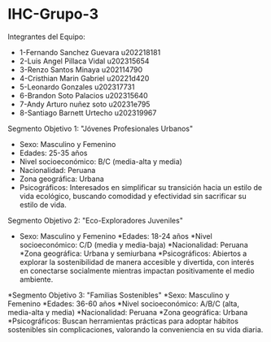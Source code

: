 # IHC-Grupo-3

 Integrantes del Equipo:
 * 1-Fernando Sanchez Guevara   u202218181
 * 2-Luis Angel Pillaca Vidal   u202315654 
 * 3-Renzo Santos Minaya        u202114790
 * 4-Cristhian Marin Gabriel    u20221d420
 * 5-Leonardo Gonzales          u202317731
 * 6-Brandon Soto Palacios      u202315640
 * 7-Andy Arturo nuñez soto     u20231e795
 * 8-Santiago Barnett Urtecho   u202319967

Segmento Objetivo 1: "Jóvenes Profesionales Urbanos"
* Sexo: Masculino y Femenino
* Edades: 25-35 años
* Nivel socioeconómico: B/C (media-alta y media)
* Nacionalidad: Peruana
* Zona geográfica: Urbana
* Psicográficos: Interesados en simplificar su transición hacia un estilo de vida ecológico, buscando comodidad y efectividad sin sacrificar su estilo de vida.

Segmento Objetivo 2: "Eco-Exploradores Juveniles"
- Sexo: Masculino y Femenino
*Edades: 18-24 años
*Nivel socioeconómico: C/D (media y media-baja)
*Nacionalidad: Peruana
*Zona geográfica: Urbana y semiurbana
*Psicográficos: Abiertos a explorar la sostenibilidad de manera accesible y divertida, con interés en conectarse socialmente mientras impactan positivamente el medio ambiente.

*Segmento Objetivo 3: "Familias Sostenibles"
*Sexo: Masculino y Femenino
*Edades: 36-60 años
*Nivel socioeconómico: A/B/C (alta, media-alta y media)
*Nacionalidad: Peruana
*Zona geográfica: Urbana
*Psicográficos: Buscan herramientas prácticas para adoptar hábitos sostenibles sin complicaciones, valorando la conveniencia en su vida diaria.

